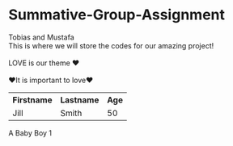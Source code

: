 # Summative-Group-Assignment
Tobias and Mustafa
<br>This is where we will store the codes for our amazing project!<br>
<br>LOVE is our theme ❤<br>
<br>❤It is important to love❤<br>
<table style="width:100%">
  <tr>
    <th>Firstname</th>
    <th>Lastname</th> 
    <th>Age</th>
  </tr>
  <tr>
    <td>Jill</td>
    <td>Smith</td> 
    <td>50</td>
  </tr>
</table>


 <td>A Baby</td>
    <td>Boy</td> 
    <td>1</td>
  </tr>
</table>
